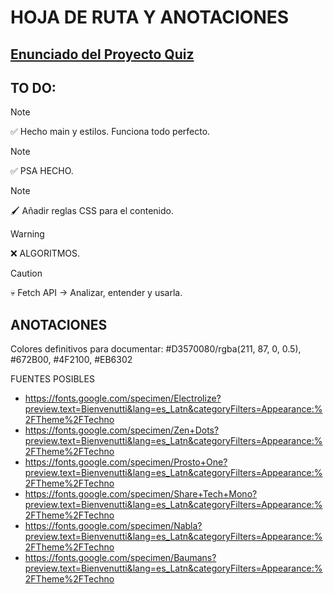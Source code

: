 # HOJA DE RUTA Y ANOTACIONES

## [Enunciado del Proyecto Quiz](./enunciado.md)

## TO DO:

> [!NOTE]
> ✅ Hecho main y estilos. Funciona todo perfecto.

> [!NOTE]
> ✅ PSA HECHO.

> [!NOTE]
> 🖌 Añadir reglas CSS para el contenido.

> [!WARNING]
> ❌ ALGORITMOS.

> [!CAUTION]
> 💀 Fetch API -> Analizar, entender y usarla.

## ANOTACIONES

Colores definitivos para documentar:
#D3570080/rgba(211, 87, 0, 0.5), #672B00, #4F2100, #EB6302

FUENTES POSIBLES
- https://fonts.google.com/specimen/Electrolize?preview.text=Bienvenutti&lang=es_Latn&categoryFilters=Appearance:%2FTheme%2FTechno
- https://fonts.google.com/specimen/Zen+Dots?preview.text=Bienvenutti&lang=es_Latn&categoryFilters=Appearance:%2FTheme%2FTechno
- https://fonts.google.com/specimen/Prosto+One?preview.text=Bienvenutti&lang=es_Latn&categoryFilters=Appearance:%2FTheme%2FTechno
- https://fonts.google.com/specimen/Share+Tech+Mono?preview.text=Bienvenutti&lang=es_Latn&categoryFilters=Appearance:%2FTheme%2FTechno
- https://fonts.google.com/specimen/Nabla?preview.text=Bienvenutti&lang=es_Latn&categoryFilters=Appearance:%2FTheme%2FTechno
- https://fonts.google.com/specimen/Baumans?preview.text=Bienvenutti&lang=es_Latn&categoryFilters=Appearance:%2FTheme%2FTechno
